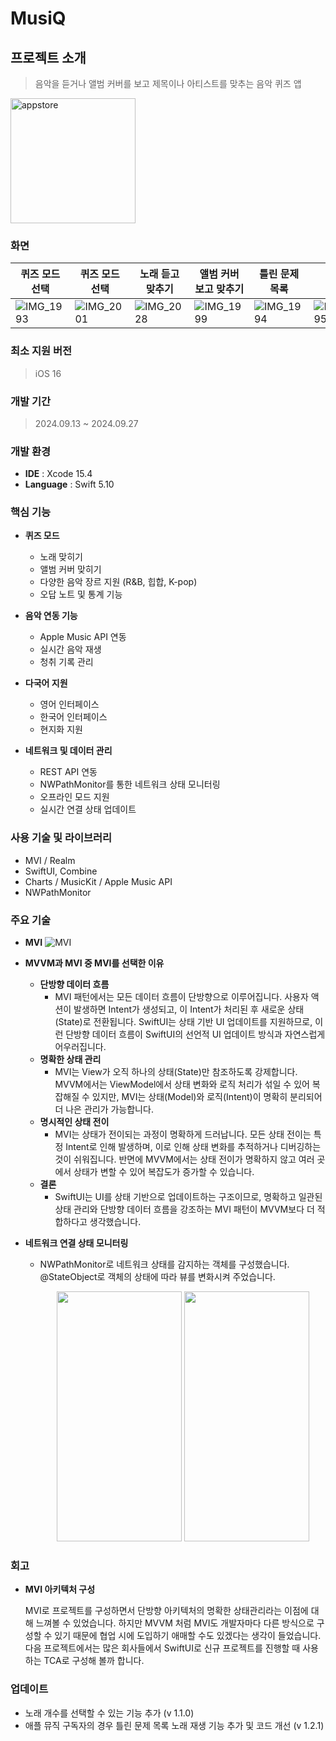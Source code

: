 # MusiQ

## 프로젝트 소개
> 음악을 듣거나 앨범 커버를 보고 제목이나 아티스트를 맞추는 음악 퀴즈 앱
<a href="https://apps.apple.com/kr/app/musiq-%EB%85%B8%EB%9E%98-%EB%A7%9E%EC%B6%94%EA%B8%B0/id6711330766">
    <img width="200" alt="appstore" src="https://github.com/nbcamp-archive/kkuk-ios/assets/26790710/72caf6ff-b829-4608-98d9-16d42d0a3eb0">
</a>

### 화면
| 퀴즈 모드 선택 | 퀴즈 모드 선택 | 노래 듣고 맞추기 | 앨범 커버 보고 맞추기 | 틀린 문제 목록 | 차트 |
| --- | --- | --- | --- | --- | --- |
| ![IMG_1993](https://github.com/user-attachments/assets/04474397-aec0-4074-806b-7d2bed905b51) | ![IMG_2001](https://github.com/user-attachments/assets/94acba63-dba6-47a1-a62f-631b78bce3f8) | ![IMG_2028](https://github.com/user-attachments/assets/28f00616-292e-41cc-8a3e-43573211ac13)  | ![IMG_1999](https://github.com/user-attachments/assets/5277f25e-30d5-434a-ab03-ca13bf365460) | ![IMG_1994](https://github.com/user-attachments/assets/b8970a14-624c-4cf9-9fca-c97b32d84b8d) | ![IMG_1995](https://github.com/user-attachments/assets/7e859949-2298-4cb9-95bb-8cdb236ab4f4) |

### 최소 지원 버전
> iOS 16

### 개발 기간
> 2024.09.13 ~ 2024.09.27

### 개발 환경
- **IDE** : Xcode 15.4
- **Language** : Swift 5.10

### 핵심 기능

- **퀴즈 모드**

    - 노래 맞히기
    - 앨범 커버 맞히기
    - 다양한 음악 장르 지원 (R&B, 힙합, K-pop)
    - 오답 노트 및 통계 기능


- **음악 연동 기능**

    - Apple Music API 연동
    - 실시간 음악 재생
    - 청취 기록 관리



- **다국어 지원**

    - 영어 인터페이스
    - 한국어 인터페이스
    - 현지화 지원


- **네트워크 및 데이터 관리**
    - REST API 연동
    - NWPathMonitor를 통한 네트워크 상태 모니터링
    - 오프라인 모드 지원
    - 실시간 연결 상태 업데이트

### 사용 기술 및 라이브러리
- MVI / Realm
- SwiftUI, Combine
- Charts / MusicKit / Apple Music API
- NWPathMonitor

### 주요 기술
- **MVI**
![MVI](https://github.com/user-attachments/assets/425673c7-d7c8-4f2b-bf05-f231f30728b3)
- **MVVM과 MVI 중 MVI를 선택한 이유**
    - **단방향 데이터 흐름**
        - MVI 패턴에서는 모든 데이터 흐름이 단방향으로 이루어집니다. 사용자 액션이 발생하면 Intent가 생성되고, 이 Intent가 처리된 후 새로운 상태(State)로 전환됩니다. SwiftUI는 상태 기반 UI 업데이트를 지원하므로, 이런 단방향 데이터 흐름이 SwiftUI의 선언적 UI 업데이트 방식과 자연스럽게 어우러집니다.
    - **명확한 상태 관리**
        - MVI는 View가 오직 하나의 상태(State)만 참조하도록 강제합니다. MVVM에서는 ViewModel에서 상태 변화와 로직 처리가 섞일 수 있어 복잡해질 수 있지만, MVI는 상태(Model)와 로직(Intent)이 명확히 분리되어 더 나은 관리가 가능합니다.
    - **명시적인 상태 전이**
        - MVI는 상태가 전이되는 과정이 명확하게 드러납니다. 모든 상태 전이는 특정 Intent로 인해 발생하며, 이로 인해 상태 변화를 추적하거나 디버깅하는 것이 쉬워집니다. 반면에 MVVM에서는 상태 전이가 명확하지 않고 여러 곳에서 상태가 변할 수 있어 복잡도가 증가할 수 있습니다.
    - **결론**
        - SwiftUI는 UI를 상태 기반으로 업데이트하는 구조이므로, 명확하고 일관된 상태 관리와 단방향 데이터 흐름을 강조하는 MVI 패턴이 MVVM보다 더 적합하다고 생각했습니다.
     
- **네트워크 연결 상태 모니터링**
    - NWPathMonitor로 네트워크 상태를 감지하는 객체를 구성했습니다. @StateObject로 객체의 상태에 따라 뷰를 변화시켜 주었습니다.
      <p align="center">
      <img src="https://github.com/user-attachments/assets/b1d18304-23b6-4088-b86f-adb0dd78c0da" width="200" height="400"/> <img src="https://github.com/user-attachments/assets/2a9e23fb-714c-49d6-a69e-769246dc2444" width="200" height="400"/>
      </p>

### 회고
- **MVI 아키텍처 구성**
  
    MVI로 프로젝트를 구성하면서 단방향 아키텍처의 명확한 상태관리라는 이점에 대해 느껴볼 수 있었습니다.
    하지만 MVVM 처럼 MVI도 개발자마다 다른 방식으로 구성할 수 있기 때문에 협업 시에 도입하기 애매할 수도 있겠다는 생각이 들었습니다.
    다음 프로젝트에서는 많은 회사들에서 SwiftUI로 신규 프로젝트를 진행할 때 사용하는 TCA로 구성해 볼까 합니다.

### 업데이트
- 노래 개수를 선택할 수 있는 기능 추가 (v 1.1.0)
- 애플 뮤직 구독자의 경우 틀린 문제 목록 노래 재생 기능 추가 및 코드 개선 (v 1.2.1)

